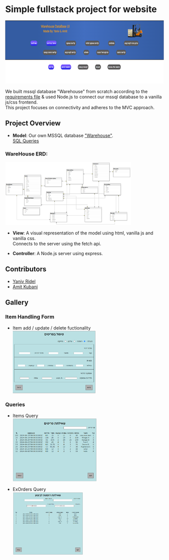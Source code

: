 # Simple fullstack project for website

[<img src="./assets/Header.png" height="200"/>](./assets/Header.png)

We built mssql database "Warehouse" from scratch according to the [requirements file](./assets/דף%20איפיון.pdf) &
used Node.js to connect our mssql database to a vanilla js/css frontend. <br>
This project focuses on connectivity and adheres to the MVC approach.

## Project Overview
- **Model**: Our own MSSQL database ["Warehouse"](./assets/WarehouseDB.bak). <br>
[SQL Queries](./assets/WareHouseQueries.sql)
### WareHouse ERD:
[<img src="./assets/WarehouseERD.png" height="200"/>](./assets/WarehouseERD.png)

- **View**: A visual representation of the model using html, vanilla js and vanilla css. <br>
            Connects to the server using the fetch api.

- **Controller**: A Node.js server using express.


## Contributors
- [Yaniv Ridel](https://github.com/Yanivridel)
- [Amit Kubani](https://github.com/AgitAgit)

## Gallery

### Item Handling Form
- Item add / update / delete fuctionality <br>
[<img src="./assets/ItemHandling.png" height="200"/>](./assets/ItemHandling.png)

### Queries
- Items Query <br>
[<img src="./assets/ItemsQuery.png" height="200"/>](./assets/ItemsQuery.png)

- ExOrders Query <br>
[<img src="./assets/ExOrdersQuery.png" height="200"/>](./assets/ExOrdersQuery.png)
